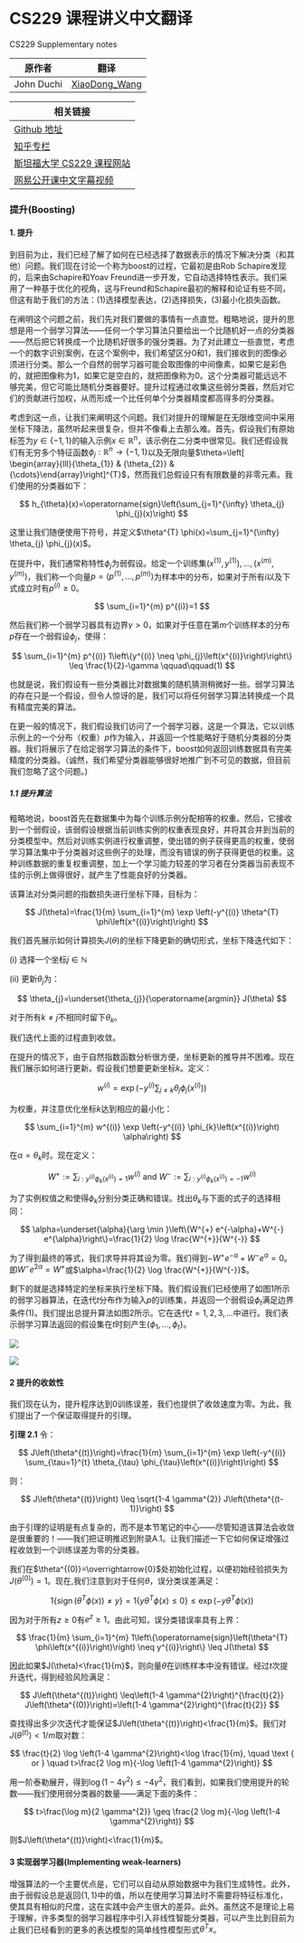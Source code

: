 # CS229 课程讲义中文翻译
CS229 Supplementary notes

|原作者|翻译|
|---|---|
|John Duchi|[XiaoDong_Wang](https://github.com/Dongzhixiao) |


|相关链接|
|---|
|[Github 地址](https://github。com/Kivy-CN/Stanford-CS-229-CN)|
|[知乎专栏](https://zhuanlan。zhihu。com/MachineLearn)|
|[斯坦福大学 CS229 课程网站](http://cs229。stanford。edu/)|
|[网易公开课中文字幕视频](http://open。163。com/movie/2008/1/M/C/M6SGF6VB4_M6SGHFBMC。html)|


### 提升(Boosting)

#### 1. 提升

到目前为止，我们已经了解了如何在已经选择了数据表示的情况下解决分类（和其他）问题。我们现在讨论一个称为boost的过程，它最初是由Rob Schapire发现的，后来由Schapire和Yoav Freund进一步开发，它自动选择特性表示。我们采用了一种基于优化的视角，这与Freund和Schapire最初的解释和论证有些不同，但这有助于我们的方法：$(1)$选择模型表达，$(2)$选择损失，$(3)$最小化损失函数。

在阐明这个问题之前，我们先对我们要做的事情有一点直觉。粗略地说，提升的思想是用一个弱学习算法——任何一个学习算法只要给出一个比随机好一点的分类器——然后把它转换成一个比随机好很多的强分类器。为了对此建立一些直觉，考虑一个的数字识别案例，在这个案例中，我们希望区分$0$和$1$，我们接收到的图像必须进行分类。那么一个自然的弱学习器可能会取图像的中间像素，如果它是彩色的，就把图像称为$1$，如果它是空白的，就把图像称为$0$。这个分类器可能远远不够完美，但它可能比随机分类器要好。提升过程通过收集这些弱分类器，然后对它们的贡献进行加权，从而形成一个比任何单个分类器精度都高得多的分类器。

考虑到这一点，让我们来阐明这个问题。我们对提升的理解是在无限维空间中采用坐标下降法，虽然听起来很复杂，但并不像看上去那么难。首先，假设我们有原始标签为$y \in\{-1,1\}$的输入示例$x \in \mathbb{R}^{n}$，该示例在二分类中很常见。我们还假设我们有无穷多个特征函数$\phi_{j} : \mathbb{R}^{n} \rightarrow\{-1,1\}$以及无限向量$\theta=\left[ \begin{array}{lll}{\theta_{1}} & {\theta_{2}} & {\cdots}\end{array}\right]^{T}$，然而我们总假设只有有限数量的非零元素。我们使用的分类器如下：

$$
h_{\theta}(x)=\operatorname{sign}\left(\sum_{j=1}^{\infty} \theta_{j} \phi_{j}(x)\right)
$$

这里让我们随便使用下符号，并定义$\theta^{T} \phi(x)=\sum_{j=1}^{\infty} \theta_{j} \phi_{j}(x)$。

在提升中，我们通常称特性$\phi_{j}$为弱假设。给定一个训练集$\left(x^{(1)}, y^{(1)}\right), \ldots,\left(x^{(m)}, y^{(m)}\right)$，我们称一个向量$p=\left(p^{(1)}, \ldots, p^{(m)}\right)$为样本中的分布，如果对于所有$i$以及下式成立时有$p^{(i)} \geq 0$。

$$
\sum_{i=1}^{m} p^{(i)}=1
$$

然后我们称一个弱学习器具有边界$\gamma>0$，如果对于任意在第$m$个训练样本的分布$p$存在一个弱假设$\phi_j$，使得：

$$
\sum_{i=1}^{m} p^{(i)} 1\left\{y^{(i)} \neq \phi_{j}\left(x^{(i)}\right)\right\} \leq \frac{1}{2}-\gamma \qquad\qquad(1)
$$

也就是说，我们假设有一些分类器比对数据集的随机猜测稍微好一些。弱学习算法的存在只是一个假设，但令人惊讶的是，我们可以将任何弱学习算法转换成一个具有精度完美的算法。

在更一般的情况下，我们假设我们访问了一个弱学习器，这是一个算法，它以训练示例上的一个分布（权重）$p$作为输入，并返回一个性能略好于随机分类器的分类器。我们将展示了在给定弱学习算法的条件下，boost如何返回训练数据具有完美精度的分类器。（诚然，我们希望分类器能够很好地推广到不可见的数据，但目前我们忽略了这个问题。)

##### 1.1 提升算法

粗略地说，boost首先在数据集中为每个训练示例分配相等的权重。然后，它接收到一个弱假设，该弱假设根据当前训练实例的权重表现良好，并将其合并到当前的分类模型中。然后对训练实例进行权重调整，使出错的例子获得更高的权重，使弱学习算法集中于分类器对这些例子的处理，而没有错误的例子获得更低的权重。这种训练数据的重复权重调整，加上一个学习能力较差的学习者在分类器当前表现不佳的示例上做得很好，就产生了性能良好的分类器。

该算法对分类问题的指数损失进行坐标下降，目标为：

$$
J(\theta)=\frac{1}{m} \sum_{i=1}^{m} \exp \left(-y^{(i)} \theta^{T} \phi\left(x^{(i)}\right)\right)
$$

我们首先展示如何计算损失$J(\theta)$的坐标下降更新的确切形式，坐标下降迭代如下：

(i) 选择一个坐标$j \in \mathbb{N}$

(ii) 更新$\theta_j$为：

$$
\theta_{j}=\underset{\theta_{j}}{\operatorname{argmin}} J(\theta)
$$

对于所有$k\neq j$不相同时留下$\theta_k$。

我们迭代上面的过程直到收敛。

在提升的情况下，由于自然指数函数分析很方便，坐标更新的推导并不困难。现在我们展示如何进行更新。假设我们想要更新坐标$k$。定义：

$$
w^{(i)}=\exp \left(-y^{(i)} \sum_{j \neq k} \theta_{j} \phi_{j}\left(x^{(i)}\right)\right)
$$

为权重，并注意优化坐标$k$达到相应的最小化：

$$
\sum_{i=1}^{m} w^{(i)} \exp \left(-y^{(i)} \phi_{k}\left(x^{(i)}\right) \alpha\right)
$$

在$\alpha=\theta_k$时。现在定义：

$$
W^{+} :=\sum_{i : y^{(i)} \phi_{k}\left(x^{(i)}\right)=1} w^{(i)} \text { and } W^{-} :=\sum_{i : y^{(i)}\phi_{k}\left(x^{(i)}\right)=-1} w^{(i)}
$$

为了实例权值之和使得$\phi_k$分别分类正确和错误。找出$\theta_k$与下面的式子的选择相同：

$$
\alpha=\underset{\alpha}{\arg \min }\left\{W^{+} e^{-\alpha}+W^{-} e^{\alpha}\right\}=\frac{1}{2} \log \frac{W^{+}}{W^{-}}
$$

为了得到最终的等式，我们求导并将其设为零。我们得到$-W^{+} e^{-\alpha}+W^{-} e^{\alpha}=0$。即$W^{-} e^{2 \alpha}=W^{+}$或$\alpha=\frac{1}{2} \log \frac{W^{+}}{W^{-}}$。

剩下的就是选择特定的坐标来执行坐标下降。我们假设我们已经使用了如图$1$所示的弱学习器算法，在迭代$t$分布作为输入$p$的训练集，并返回一个弱假设$\phi_t$满足边界条件$(1)$。我们提出总提升算法如图$2$所示。它在迭代$t=1,2,3, \ldots$中进行。我们表示弱学习算法返回的假设集在$t$时刻产生$\left\{\phi_{1}, \dots, \phi_{t}\right\}$。

![](https://raw.githubusercontent.com/Kivy-CN/Stanford-CS-229-CN/master/img/cs229notebf1.png)

![](https://raw.githubusercontent.com/Kivy-CN/Stanford-CS-229-CN/master/img/cs229notebf1.png)

#### 2 提升的收敛性

我们现在认为，提升程序达到$0$训练误差，我们也提供了收敛速度为零。为此，我们提出了一个保证取得提升的引理。

**引理 2.1** 令：

$$
J\left(\theta^{(t)}\right)=\frac{1}{m} \sum_{i=1}^{m} \exp \left(-y^{(i)} \sum_{\tau=1}^{t} \theta_{\tau} \phi_{\tau}\left(x^{(i)}\right)\right)
$$

则：

$$
J\left(\theta^{(t)}\right) \leq \sqrt{1-4 \gamma^{2}} J\left(\theta^{(t-1)}\right)
$$

由于引理的证明是有点复杂的，而不是本节笔记的中心——尽管知道该算法会收敛是很重要的！——我们把证明推迟到附录A.1。让我们描述一下它如何保证增强过程收敛到一个训练误差为零的分类器。

我们在$\theta^{(0)}=\overrightarrow{0}$处初始化过程，以便初始经验损失为$J\left(\theta^{(0)}\right)=1$。现在,我们注意到对于任何$\theta$，误分类误差满足：

$$
1\left\{\operatorname{sign}\left(\theta^{T} \phi(x)\right) \neq y\right\}=1\left\{y \theta^{T} \phi(x) \leq 0\right\} \leq \exp \left(-y \theta^{T} \phi(x)\right)
$$

因为对于所有$z\ge 0$有$e^z\ge 1$。由此可知，误分类错误率具有上界：

$$
\frac{1}{m} \sum_{i=1}^{m} 1\left\{\operatorname{sign}\left(\theta^{T} \phi\left(x^{(i)}\right)\right) \neq y^{(i)}\right\} \leq J(\theta)
$$

因此如果$J(\theta)<\frac{1}{m}$，则向量$\theta$在训练样本中没有错误。经过$t$次提升迭代，得到经验风险满足：

$$
J\left(\theta^{(t)}\right) \leq\left(1-4 \gamma^{2}\right)^{\frac{t}{2}} J\left(\theta^{(0)}\right)=\left(1-4 \gamma^{2}\right)^{\frac{t}{2}}
$$

查找得出多少次迭代才能保证$J\left(\theta^{(t)}\right)<\frac{1}{m}$。我们对$J\left(\theta^{(t)}\right)<1 / m$取对数：

$$
\frac{t}{2} \log \left(1-4 \gamma^{2}\right)<\log \frac{1}{m}, \quad \text { or } \quad t>\frac{2 \log m}{-\log \left(1-4 \gamma^{2}\right)}
$$

用一阶泰勒展开，得到$\log \left(1-4 \gamma^{2}\right) \leq-4 \gamma^{2}$，我们看到，如果我们使用提升的轮数——我们使用弱分类器的数量——满足下面的条件：

$$
t>\frac{\log m}{2 \gamma^{2}} \geq \frac{2 \log m}{-\log \left(1-4 \gamma^{2}\right)}
$$

则$J\left(\theta^{(t)}\right)<\frac{1}{m}$。

#### 3 实现弱学习器(Implementing weak-learners)

增强算法的一个主要优点是，它们可以自动从原始数据中为我们生成特性。此外，由于弱假设总是返回$\{1,1\}$中的值，所以在使用学习算法时不需要将特征标准化，使其具有相似的尺度，这在实践中会产生很大的差异。此外。虽然这不是理论上易于理解，许多类型的弱学习器程序中引入非线性智能分类器，可以产生比到目前为止我们已经看到的更多的表达模型的简单线性模型形式$\theta^Tx$。